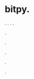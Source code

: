 # bitpy.
.
.
.
.












.






















































.
























.



























.

















































































.
































